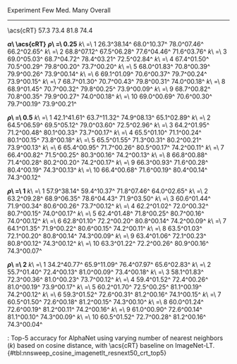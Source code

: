 Experiment                       Few         Med.         Many      Overall
-----------------------  -----------  -----------  -----------  -----------
\acs{cRT}                       57.3         73.4         81.8         74.4
<!--  -->
**_α_\ \acs{cRT}**
**_ρ_\ =\ 0.25**
_k_\ =\ 1                26.3^38.14^  68.0^10.37^  78.0^07.46^  66.2^02.65^
_k_\ =\ 2                68.8^07.12^  67.5^06.28^  77.6^04.46^  71.6^03.76^
_k_\ =\ 3                69.0^05.03^  68.7^04.72^  78.4^03.21^  72.5^02.84^
_k_\ =\ 4                67.4^01.50^  70.5^00.29^  79.8^00.20^  73.7^00.20^
_k_\ =\ 5                68.0^01.83^  70.8^00.39^  79.9^00.26^  73.9^00.14^
_k_\ =\ 6                69.1^01.09^  70.6^00.37^  79.7^00.24^  73.9^00.15^
_k_\ =\ 7                68.7^01.30^  70.7^00.43^  79.8^00.31^  74.0^00.18^
_k_\ =\ 8                68.9^01.45^  70.7^00.32^  79.8^00.25^  73.9^00.09^
_k_\ =\ 9                68.7^00.82^  70.8^00.35^  79.9^00.27^  74.0^00.18^
_k_\ =\ 10               69.0^00.69^  70.6^00.30^  79.7^00.19^  73.9^00.21^
<!--  -->
**_ρ_\ =\ 0.5**
_k_\ =\ 1                42.1^41.61^  63.7^11.32^  74.9^08.13^  65.1^02.89^
_k_\ =\ 2                64.5^06.59^  69.5^05.12^  79.0^03.60^  72.5^02.96^
_k_\ =\ 3                64.2^01.95^  71.2^00.48^  80.1^00.33^  73.7^00.17^
_k_\ =\ 4                65.5^01.10^  71.1^00.24^  80.1^00.15^  73.8^00.18^
_k_\ =\ 5                65.5^01.55^  71.3^00.31^  80.2^00.21^  73.9^00.13^
_k_\ =\ 6                65.4^00.95^  71.7^00.26^  80.5^00.17^  74.2^00.11^
_k_\ =\ 7                66.4^00.82^  71.5^00.25^  80.3^00.16^  74.2^00.13^
_k_\ =\ 8                66.8^00.88^  71.4^00.28^  80.2^00.20^  74.2^00.17^
_k_\ =\ 9                66.3^00.93^  71.6^00.28^  80.4^00.19^  74.3^00.13^
_k_\ =\ 10               66.4^00.68^  71.6^00.19^  80.4^00.14^  74.3^00.12^
<!--  -->
**_ρ_\ =\ 1**
_k_\ =\ 1                57.9^38.14^  59.4^10.37^  71.8^07.46^  64.0^02.65^
_k_\ =\ 2                63.2^09.28^  68.9^06.35^  78.6^04.43^  71.9^03.50^
_k_\ =\ 3                60.6^01.44^  71.9^00.34^  80.6^00.26^  73.7^00.12^
_k_\ =\ 4                62.2^01.02^  72.0^00.32^  80.7^00.15^  74.0^00.17^
_k_\ =\ 5                62.4^01.48^  71.8^00.25^  80.7^00.16^  74.0^00.12^
_k_\ =\ 6                62.8^01.10^  72.2^00.20^  80.8^00.14^  74.2^00.09^
_k_\ =\ 7                64.1^01.35^  71.9^00.22^  80.6^00.15^  74.2^00.11^
_k_\ =\ 8                63.5^01.03^  72.1^00.20^  80.8^00.14^  74.3^00.09^
_k_\ =\ 9                63.4^01.06^  72.1^00.23^  80.8^00.12^  74.3^00.12^
_k_\ =\ 10               63.3^01.22^  72.2^00.26^  80.9^00.16^  74.3^00.07^
<!--  -->
**_ρ_\ =\ 2**
_k_\ =\ 1                34.2^40.77^  65.9^11.09^  76.4^07.97^  65.6^02.83^
_k_\ =\ 2                55.7^01.40^  72.4^00.13^  81.0^00.09^  73.4^00.18^
_k_\ =\ 3                58.1^01.83^  72.3^00.36^  81.0^00.23^  73.7^00.12^
_k_\ =\ 4                59.4^01.52^  72.4^00.26^  81.0^00.19^  73.9^00.17^
_k_\ =\ 5                60.2^01.70^  72.5^00.25^  81.1^00.19^  74.2^00.12^
_k_\ =\ 6                59.3^01.52^  72.6^00.31^  81.2^00.16^  74.1^00.15^
_k_\ =\ 7                60.5^01.50^  72.6^00.18^  81.2^00.15^  74.3^00.10^
_k_\ =\ 8                60.0^01.24^  72.6^00.19^  81.2^00.11^  74.2^00.16^
_k_\ =\ 9                61.0^00.90^  72.6^00.14^  81.1^00.10^  74.3^00.09^
_k_\ =\ 10               60.5^01.52^  72.7^00.28^  81.2^00.16^  74.3^00.04^

: Top-5 accuracy for AlphaNet using varying number of nearest neighbors (_k_) based on cosine distance, with \acs{cRT} baseline on ImageNet-LT. {#tbl:nnsweep_cosine_imagenetlt_resnext50_crt_top5}

